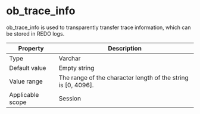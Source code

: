 # ob_trace_info

ob_trace_info is used to transparently transfer trace information, which can be stored in REDO logs.

| **Property** | **Description** |
|--------|-------------------|
| Type | Varchar |
| Default value | Empty string |
| Value range | The range of the character length of the string is \[0, 4096\]. |
| Applicable scope | Session |
